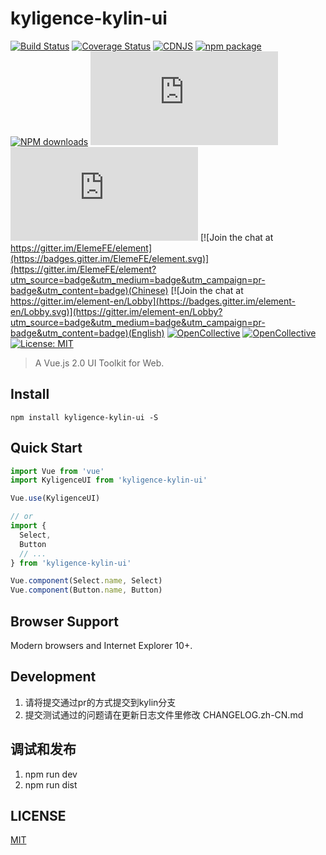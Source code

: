 
# kyligence-kylin-ui

[![Build Status](https://travis-ci.org/ElemeFE/element.svg?branch=master)](https://travis-ci.org/ElemeFE/element)
[![Coverage Status](https://coveralls.io/repos/github/ElemeFE/element/badge.svg?branch=master)](https://coveralls.io/github/ElemeFE/element?branch=master)
[![CDNJS](https://img.shields.io/cdnjs/v/element-ui.svg)](https://cdnjs.com/libraries/kyligence-ui)
[![npm package](https://img.shields.io/npm/v/element-ui.svg)](https://www.npmjs.org/package/kyligence-ui)
[![NPM downloads](http://img.shields.io/npm/dm/element-ui.svg)](https://npmcharts.com/compare/kyligence-ui?minimal=true)
![JS gzip size](http://img.badgesize.io/https://unpkg.com/kyligence-ui/lib/index.js?compression=gzip&label=gzip%20size:%20JS)
![CSS gzip size](http://img.badgesize.io/https://unpkg.com/kyligence-ui/lib/theme-chalk/index.css?compression=gzip&label=gzip%20size:%20CSS)
[![Join the chat at https://gitter.im/ElemeFE/element](https://badges.gitter.im/ElemeFE/element.svg)](https://gitter.im/ElemeFE/element?utm_source=badge&utm_medium=badge&utm_campaign=pr-badge&utm_content=badge)(Chinese)
[![Join the chat at https://gitter.im/element-en/Lobby](https://badges.gitter.im/element-en/Lobby.svg)](https://gitter.im/element-en/Lobby?utm_source=badge&utm_medium=badge&utm_campaign=pr-badge&utm_content=badge)(English)
[![OpenCollective](https://opencollective.com/element/backers/badge.svg)](#backers) 
[![OpenCollective](https://opencollective.com/element/sponsors/badge.svg)](#sponsors)
 [![License: MIT](https://img.shields.io/badge/License-MIT-yellow.svg)](LICENSE)
> A Vue.js 2.0 UI Toolkit for Web.


## Install
```shell
npm install kyligence-kylin-ui -S
```

## Quick Start
``` javascript
import Vue from 'vue'
import KyligenceUI from 'kyligence-kylin-ui'

Vue.use(KyligenceUI)

// or
import {
  Select,
  Button
  // ...
} from 'kyligence-kylin-ui'

Vue.component(Select.name, Select)
Vue.component(Button.name, Button)
```

## Browser Support
Modern browsers and Internet Explorer 10+.

## Development
1. 请将提交通过pr的方式提交到kylin分支
2. 提交测试通过的问题请在更新日志文件里修改 CHANGELOG.zh-CN.md

## 调试和发布
1. npm run dev
2. npm run dist

## LICENSE
[MIT](LICENSE)
